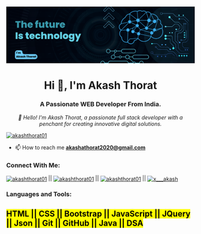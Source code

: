 ![logo](https://github.com/Akashthorat01/Akashthorat01/blob/main/Blue%20Geometric%20Technology%20LinkedIn%20Banner.png)

<h1 align="center">Hi 👋, I'm Akash Thorat</h1>
<h3 align="center">A Passionate WEB Developer From India.</h3>
<i><p align="center">👋 Hello! I'm Akash Thorat, a passionate full stack developer with a penchant for creating innovative digital solutions.</p></i>


<p align="left"> <a href="https://github.com/ryo-ma/github-profile-trophy"><img src="https://github-profile-trophy.vercel.app/?username=akashthorat01" alt="akashthorat01" /></a> </p>

- 📫 How to reach me **akashathorat2020@gmail.com**

<h3 align="left">Connect With Me:</h3>
<p align="left">
<a href="https://twitter.com/akashthorat01" target="blank"><img align="center" src="https://raw.githubusercontent.com/rahuldkjain/github-profile-readme-generator/master/src/images/icons/Social/twitter.svg" alt="akashthorat01" height="30" width="40" /></a> ||
<a href="https://linkedin.com/in/akashthorat01" target="blank"><img align="center" src="https://raw.githubusercontent.com/rahuldkjain/github-profile-readme-generator/master/src/images/icons/Social/linked-in-alt.svg" alt="akashthorat01" height="30" width="40" /></a> ||
<a href="https://fb.com/akashthorat01" target="blank"><img align="center" src="https://raw.githubusercontent.com/rahuldkjain/github-profile-readme-generator/master/src/images/icons/Social/facebook.svg" alt="akashthorat01" height="30" width="40" /></a> ||
<a href="https://instagram.com/akashthorat01" target="blank"><img align="center" src="https://raw.githubusercontent.com/rahuldkjain/github-profile-readme-generator/master/src/images/icons/Social/instagram.svg" alt="x___akash" height="30" width="40" /></a>
</p>

<h3 align="left">Languages and Tools:</h3>
<h2><mark>HTML || CSS || Bootstrap || JavaScript || JQuery || Json || Git || GitHub || Java || DSA</mark></h2>

